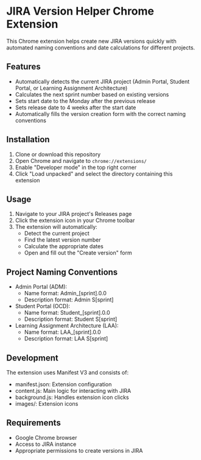 # JIRA Version Helper Chrome Extension

This Chrome extension helps create new JIRA versions quickly with automated naming conventions and date calculations for different projects.

## Features

- Automatically detects the current JIRA project (Admin Portal, Student Portal, or Learning Assignment Architecture)
- Calculates the next sprint number based on existing versions
- Sets start date to the Monday after the previous release
- Sets release date to 4 weeks after the start date
- Automatically fills the version creation form with the correct naming conventions

## Installation

1. Clone or download this repository
2. Open Chrome and navigate to `chrome://extensions/`
3. Enable "Developer mode" in the top right corner
4. Click "Load unpacked" and select the directory containing this extension

## Usage

1. Navigate to your JIRA project's Releases page
2. Click the extension icon in your Chrome toolbar
3. The extension will automatically:
   - Detect the current project
   - Find the latest version number
   - Calculate the appropriate dates
   - Open and fill out the "Create version" form

## Project Naming Conventions

- Admin Portal (ADM):
  - Name format: Admin_[sprint].0.0
  - Description format: Admin S[sprint]
- Student Portal (OCD):
  - Name format: Student_[sprint].0.0
  - Description format: Student S[sprint]
- Learning Assignment Architecture (LAA):
  - Name format: LAA_[sprint].0.0
  - Description format: LAA S[sprint]

## Development

The extension uses Manifest V3 and consists of:
- manifest.json: Extension configuration
- content.js: Main logic for interacting with JIRA
- background.js: Handles extension icon clicks
- images/: Extension icons

## Requirements

- Google Chrome browser
- Access to JIRA instance
- Appropriate permissions to create versions in JIRA
